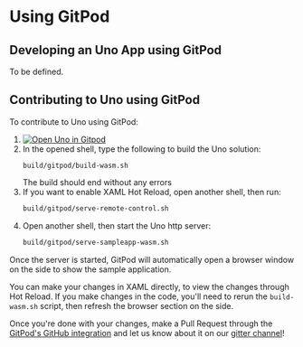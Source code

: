 # Using GitPod

## Developing an Uno App using GitPod

To be defined.

## Contributing to Uno using GitPod

To contribute to Uno using GitPod:
1. [![Open Uno in Gitpod](https://gitpod.io/button/open-in-gitpod.svg)](https://gitpod.io/#https://github.com/unoplatform/uno)
1. In the opened shell, type the following to build the Uno solution:
    ```
    build/gitpod/build-wasm.sh
    ```
    The build should end without any errors
1. If you want to enable XAML Hot Reload, open another shell, then run:
    ```sh
    build/gitpod/serve-remote-control.sh
    ```
1. Open another shell, then start the Uno http server:
    ```sh
    build/gitpod/serve-sampleapp-wasm.sh
    ```

Once the server is started, GitPod will automatically open a browser window on the side to show the sample application.

You can make your changes in XAML directly, to view the changes through Hot Reload. If you make changes in the code, you'll need to rerun the `build-wasm.sh` script, then refresh the browser section on the side.

Once you're done with your changes, make a Pull Request through the [GitPod's GitHub integration](https://www.gitpod.io/docs/58_pull_requests/) and let us know about it on our [gitter channel](https://gitter.im/uno-platform/Lobby)!
